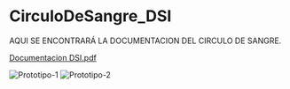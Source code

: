 # CirculoDeSangre_DSI
AQUI SE ENCONTRARÁ LA DOCUMENTACION DEL CIRCULO DE SANGRE.

[Documentacion DSI.pdf](https://github.com/cervetade/CirculoDeSangre_DSI/files/8775094/Documentacion.DSI.pdf)

![Prototipo-1](https://user-images.githubusercontent.com/103136771/170384706-c1692bac-342c-466f-b70a-5e9325b93b69.png)
![Prototipo-2](https://user-images.githubusercontent.com/103136771/170384709-e789ce42-ab12-4ca7-96b6-4f235104b750.png)
